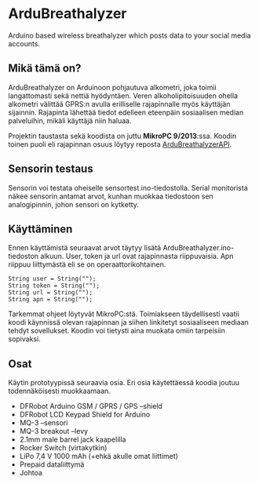 ArduBreathalyzer
================

Arduino based wireless breathalyzer which posts data to your social media accounts.

Mikä tämä on?
-------------
ArduBreathalyzer on Arduinoon pohjautuva alkometri, joka toimii langattomasti sekä nettiä hyödyntäen. 
Veren alkoholipitoisuuden ohella alkometri välittää GPRS:n avulla erilliselle rajapinnalle myös käyttäjän sijainnin. 
Rajapinta lähettää tiedot edelleen eteenpäin sosiaalisen median palveluihin, mikäli käyttäjä niin haluaa.

Projektin taustasta sekä koodista on juttu __MikroPC 9/2013__:ssa. Koodin toinen puoli eli rajapinnan osuus löytyy reposta [ArduBreathalyzerAPI](https://github.com/skvark/ArduBreathalyzerAPI).

Sensorin testaus
----------------
Sensorin voi testata oheiselle sensortest.ino-tiedostolla. Serial monitorista näkee sensorin antamat arvot, kunhan
muokkaa tiedostoon sen analogipinnin, johon sensori on kytketty.


Käyttäminen
-----------
Ennen käyttämistä seuraavat arvot täytyy lisätä ArduBreathalyzer.ino-tiedoston alkuun. 
User, token ja url ovat rajapinnasta riippuvaisia. Apn riippuu liittymästä eli se on operaattorikohtainen.

    String user = String("");
    String token = String("");
    String url = String("");
    String apn = String("");
    
Tarkemmat ohjeet löytyvät MikroPC:stä. Toimiakseen täydellisesti vaatii koodi käynnissä olevan rajapinnan ja
siihen linkitetyt sosiaaliseen mediaan tehdyt sovellukset. Koodin voi tietysti aina muokata omiin tarpeisiin sopivaksi.

Osat
----

Käytin prototyypissä seuraavia osia. Eri osia käytettäessä koodia joutuu todennäköisesti muokkaamaan.

- DFRobot Arduino GSM / GPRS / GPS –shield
- DFRobot LCD Keypad Shield for Arduino
- MQ-3 –sensori
- MQ-3 breakout –levy
- 2.1mm male barrel jack kaapelilla
- Rocker Switch (virtakytkin)
- LiPo 7,4 V 1000 mAh (+ehkä akulle omat liittimet)
- Prepaid dataliittymä
- Johtoa
